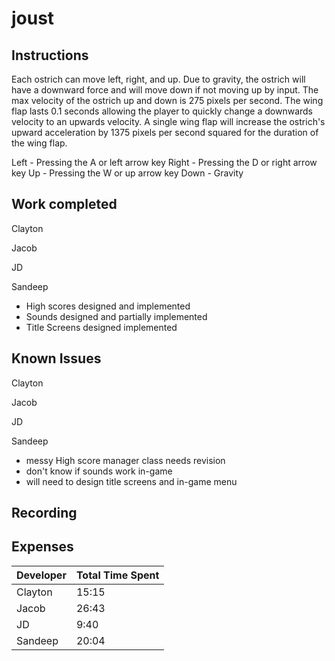 # joust

## Instructions
Each ostrich can move left, right, and up. Due to gravity, the ostrich will have a downward force and 
will move down if not moving up by input. The max velocity of the ostrich up and down is 275 pixels 
per second. The wing flap lasts 0.1 seconds allowing the player to quickly change a downwards velocity 
to an upwards velocity. A single wing flap will increase the ostrich's upward acceleration by 1375 pixels 
per second squared for the duration of the wing flap.

Left - Pressing the A or left arrow key
Right - Pressing the D or right arrow key
Up - Pressing the W or up arrow key
Down - Gravity

## Work completed
Clayton

Jacob

JD

Sandeep
* High scores designed and implemented
* Sounds designed and partially implemented
* Title Screens designed implemented

## Known Issues
Clayton

Jacob

JD

Sandeep
* messy High score manager class needs revision
* don't know if sounds work in-game
* will need to design title screens and in-game menu

## Recording

## Expenses
| Developer | Total Time Spent |
|-----------|------------------|
| Clayton | 15:15 |
| Jacob | 26:43 |
| JD | 9:40 |
| Sandeep | 20:04 |
